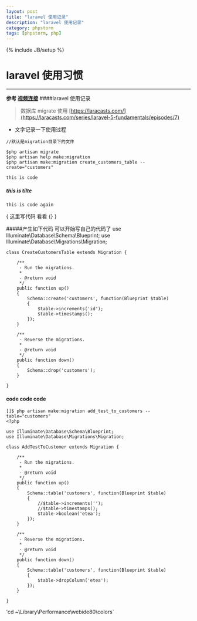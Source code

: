 ```yaml
---  
layout: post
title: "laravel 使用记录"
description: "laravel 使用记录"
category: phpstorm
tags: [phpstorm, php]
---
```

{% include JB/setup %}
# laravel 使用习惯
---

    
**参考 [视频连接](https://laracasts.com/series/)**
####laravel 使用记录 
> 数据库 migrate 使用 [https://laracasts.com/](https://laracasts.com/series/laravel-5-fundamentals/episodes/7)
    
* 文字记录一下使用过程 

`//默认是migration目录下的文件  `
    
    $php artisan migrate 
    $php artisan help make:migration
    $php artisan make:migration create_customers_table --create="customers"

    this is code

##### this is tilte
    this is code again

{
    这里写代码 看看 {}
}
    
#####产生如下代码 可以开始写自己的代码了
    use Illuminate\Database\Schema\Blueprint;
    use Illuminate\Database\Migrations\Migration;

    class CreateCustomersTable extends Migration {

        /**
         - Run the migrations.
         *
         - @return void
         */
        public function up()
        {
            Schema::create('customers', function(Blueprint $table)
            {
                $table->increments('id');
                $table->timestamps();
            });
        }

        /**
         - Reverse the migrations.
         *
         - @return void
         */
        public function down()
        {
            Schema::drop('customers');
        }

    }
#### code code code

    []$ php artisan make:migration add_test_to_customers --table="customers"
    <?php

    use Illuminate\Database\Schema\Blueprint;
    use Illuminate\Database\Migrations\Migration;

    class AddTestToCustomer extends Migration {

        /**
         - Run the migrations.
         *
         - @return void
         */
        public function up()
        {
            Schema::table('customers', function(Blueprint $table)
            {
                //$table->increments('');
                //$table->timestamps();
                $table->boolean('etea');
            });
        }

        /**
         - Reverse the migrations.
         *
         - @return void
         */
        public function down()
        {
            Schema::table('customers', function(Blueprint $table)
            {
                $table->dropColumn('etea');
            });
        }

    }

'cd ~\Library\Performance\webide80\colors`

<!--break-->

